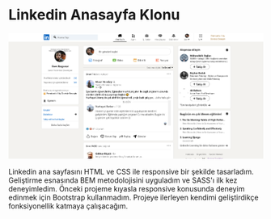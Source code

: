 # Linkedin Anasayfa Klonu
  
![](/linkedin-clone.png)

Linkedin ana sayfasını HTML ve CSS ile responsive bir şekilde tasarladım. Geliştirme esnasında BEM metodolojisini uyguladım ve SASS'ı ilk kez deneyimledim. Önceki projeme kıyasla responsive konusunda deneyim edinmek için Bootstrap kullanmadım. Projeye ilerleyen kendimi geliştirdikçe fonksiyonellik katmaya çalışacağım.
